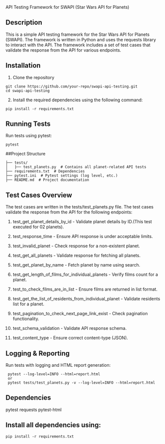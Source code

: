 API Testing Framework for SWAPI (Star Wars API for Planets)

## Description
This is a simple API testing framework for the Star Wars API for Planets (SWAPI). The framework is written in Python and uses the requests library to interact with the API. The framework includes a set of test cases that validate the response from the API for various endpoints.

## Installation
1. Clone the repository

```
git clone https://github.com/your-repo/swapi-api-testing.git
cd swapi-api-testing
```
2. Install the required dependencies using the following command:
```
pip install -r requirements.txt
```
## Running Tests
Run tests using pytest:

```
pytest
```

##Project Structure
```
├── tests/
│   ├── test_planets.py  # Contains all planet-related API tests
├── requirements.txt  # Dependencies
├── pytest.ini  # Pytest settings (log level, etc.)
├── README.md  # Project documentation
```

## Test Cases Overview
The test cases are written in the tests/test_planets.py file. The test cases validate the response from the API for the following endpoints:

1) test_get_planet_details_by_id - Validate planet details by ID.(This test executed for 02 planets).

2) test_response_time - Ensure API response is under acceptable limits.

3) test_invalid_planet - Check response for a non-existent planet.

4) test_get_all_planets - Validate response for fetching all planets.

5) test_get_planet_by_name - Fetch planet by name using search.

6) test_get_length_of_films_for_individual_planets - Verify films count for a planet.

7) test_to_check_films_are_in_list - Ensure films are returned in list format.

8) test_get_the_list_of_residents_from_individual_planet - Validate residents list for a planet.

9) test_pagination_to_check_next_page_link_exist - Check pagination functionality.

10) test_schema_validation - Validate API response schema.

11) test_content_type - Ensure correct content-type (JSON).

## Logging & Reporting

Run tests with logging and HTML report generation:
```
 pytest --log-level=INFO --html=report.html 
 or
 pytest tests/test_planets.py -v --log-level=INFO --html=report.html
```
## Dependencies

pytest
requests
pytest-html

## Install all dependencies using:
`
pip install -r requirements.txt
`

